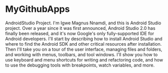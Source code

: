 # MyGithubApps
AndroidStudio Project.
I'm Igwe Magnus Nnamdi, and this is Android Studio project. 
Over a year since it was first announced, Android Studio 2.0 has finally been released,
and it's now Google's only fully-supported IDE for Android developers. 
I'll start by describing how to install Android Studio and where to find the Android SDK 
and other critical resources after installation. Then I'll take you on a tour of the user 
interface, managing files and folders, and working with menus, toolbars, and tool windows. 
I'll show you how to use keyboard and menu shortcuts for writing and refactoring code, and
how to use the debugging tools with breakpoints, watch variables, and more.  

